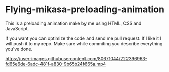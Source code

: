 # Flying-mikasa-preloading-animation

This is a preloading animation make by me using HTML, CSS and JavaScript.

If you want you can optimize the code and send me pull request. If I like it I will push it to my repo. Make sure while commiting you describe everything you've done.

https://user-images.githubusercontent.com/80671044/222396963-fd65e6de-6adc-481f-a830-9b65b24f665a.mp4
